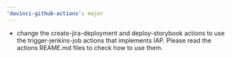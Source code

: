 ```yaml
---
'davinci-github-actions': major
---
```


- change the create-jira-deployment and deploy-storybook actions to use the trigger-jenkins-job actions that implements IAP. Please read the actions REAME.md files to check how to use them.
